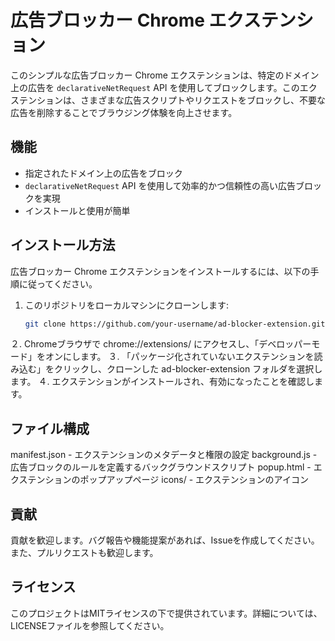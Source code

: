 # 広告ブロッカー Chrome エクステンション

このシンプルな広告ブロッカー Chrome エクステンションは、特定のドメイン上の広告を `declarativeNetRequest` API を使用してブロックします。このエクステンションは、さまざまな広告スクリプトやリクエストをブロックし、不要な広告を削除することでブラウジング体験を向上させます。

## 機能

- 指定されたドメイン上の広告をブロック
- `declarativeNetRequest` API を使用して効率的かつ信頼性の高い広告ブロックを実現
- インストールと使用が簡単

## インストール方法

広告ブロッカー Chrome エクステンションをインストールするには、以下の手順に従ってください。

1. このリポジトリをローカルマシンにクローンします:

   ```sh
   git clone https://github.com/your-username/ad-blocker-extension.git

２. Chromeブラウザで chrome://extensions/ にアクセスし、「デベロッパーモード」をオンにします。
３. 「パッケージ化されていないエクステンションを読み込む」をクリックし、クローンした ad-blocker-extension フォルダを選択します。
４. エクステンションがインストールされ、有効になったことを確認します。

## ファイル構成

manifest.json - エクステンションのメタデータと権限の設定
background.js - 広告ブロックのルールを定義するバックグラウンドスクリプト
popup.html - エクステンションのポップアップページ
icons/ - エクステンションのアイコン

## 貢献

貢献を歓迎します。バグ報告や機能提案があれば、Issueを作成してください。また、プルリクエストも歓迎します。

## ライセンス

このプロジェクトはMITライセンスの下で提供されています。詳細については、LICENSEファイルを参照してください。

